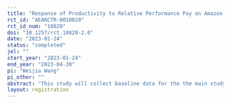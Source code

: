 ```yaml
---
title: "Response of Productivity to Relative Performance Pay on Amazon's Mechanical Turk"
rct_id: "AEARCTR-0010820"
rct_id_num: "10820"
doi: "10.1257/rct.10820-2.0"
date: "2023-01-24"
status: "completed"
jel: ""
start_year: "2023-01-24"
end_year: "2023-04-30"
pi: "Weijia Wang"
pi_other: ""
abstract: "This study will collect baseline data for the the main study of the project "Let Them Race - the role of beliefs and fairness views on choosing incentive schemes for others" (to be registered). In this study, MTurk workers will work on a real-effort task under different bonus schemes. The average productivity of the workers in each bonus scheme will be recorded and used for the elicitation of beliefs and the construction of incentive structures in the main study. "
layout: registration
---
```


